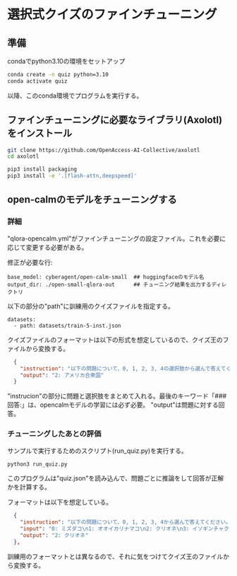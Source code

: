 # 選択式クイズのファインチューニング

## 準備
condaでpython3.10の環境をセットアップ

```bash
conda create -n quiz python=3.10  
conda activate quiz
```

以降、このconda環境でプログラムを実行する。

## ファインチューニングに必要なライブラリ(Axolotl)をインストール
```bash
git clone https://github.com/OpenAccess-AI-Collective/axolotl
cd axolotl

pip3 install packaging
pip3 install -e '.[flash-attn,deepspeed]'
```

## open-calmのモデルをチューニングする

### 詳細
"qlora-opencalm.yml"がファインチューニングの設定ファイル。これを必要に応じて変更する必要がある。

修正が必要な行:
```
base_model: cyberagent/open-calm-small  ## huggingfaceのモデル名
output_dir: ./open-small-qlora-out      ## チューニング結果を出力するディレクトリ
```

以下の部分の"path"に訓練用のクイズファイルを指定する。
```
datasets:
  - path: datasets/train-5-inst.json
```

クイズファイルのフォーマットは以下の形式を想定しているので、クイズ王のファイルから変換する。
```json
  {
    "instruction": "以下の問題について、0, 1, 2, 3, 4の選択肢から選んで答えてください。\n\n問題: 格闘家ボブ・サップの出身国はどこでしょう? \n選択肢\n\n0: オレゴン州\n1: イギリス\n2: アメリカ合衆国\n3: コロラド州\n4: ミシガン州\n\n\n### 回答:\n",
    "output": "2: アメリカ合衆国"
  }
```

"instrucion"の部分に問題と選択肢をまとめて入れる。最後のキーワード「### 回答:」は、opencalmモデルの学習には必ず必要。
"output"は問題に対する回答。

### チューニングしたあとの評価
サンプルで実行するためのスクリプト(run_quiz.py)を実行する。

```bash
python3 run_quiz.py
```

このプログラムは"quiz.json"を読み込んで、問題ごとに推論をして回答が正解かを計算する。

フォーマットは以下を想定している。
```json
  {
    "instruction": "以下の問題について、0, 1, 2, 3, 4から選んで答えてください。\n問題: 和名をハダカカメガイといい、実は巻き貝の一種とされている、その姿から「流氷の天使」と呼ばれる動物は何でしょう?\n",
    "input": "0: ミズダコ\n1: オオイカリナマコ\n2: クリオネ\n3: イソギンチャクモエビ\n4: アカシマシラヒゲエビ\n\n\n",
    "output": "2: クリオネ"
  },
```

訓練用のフォーマットとは異なるので、それに気をつけてクイズ王のファイルから変換する。



